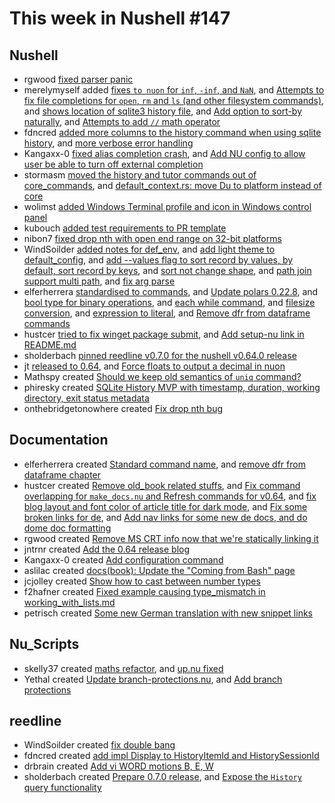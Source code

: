 # This week in Nushell #147

## Nushell

- rgwood [fixed parser panic](https://github.com/nushell/nushell/pull/5820)
- merelymyself added [fixes `to nuon` for `inf`, `-inf`, and `NaN`](https://github.com/nushell/nushell/pull/5818), and [Attempts to fix file completions for `open`, `rm` and `ls` (and other filesystem commands)](https://github.com/nushell/nushell/pull/5805), and [shows location of sqlite3 history file](https://github.com/nushell/nushell/pull/5784), and [Add option to sort-by naturally](https://github.com/nushell/nushell/pull/5774), and [Attempts to add `//` math operator](https://github.com/nushell/nushell/pull/5759)
- fdncred [added more columns to the history command when using sqlite history](https://github.com/nushell/nushell/pull/5817), and [more verbose error handling](https://github.com/nushell/nushell/pull/5765)
- Kangaxx-0 [fixed alias completion crash](https://github.com/nushell/nushell/pull/5814), and [Add NU config to allow user be able to turn off external completion](https://github.com/nushell/nushell/pull/5773)
- stormasm [moved the history and tutor commands out of core_commands](https://github.com/nushell/nushell/pull/5813), and [default_context.rs: move Du to platform instead of core](https://github.com/nushell/nushell/pull/5795)
- wolimst [added Windows Terminal profile and icon in Windows control panel](https://github.com/nushell/nushell/pull/5812)
- kubouch [added test requirements to PR template](https://github.com/nushell/nushell/pull/5809)
- nibon7 [fixed drop nth with open end range on 32-bit platforms](https://github.com/nushell/nushell/pull/5808)
- WindSoilder [added notes for def_env](https://github.com/nushell/nushell/pull/5807), and [add light theme to default_config](https://github.com/nushell/nushell/pull/5804), and [add --values flag to sort record by values, by default, sort record by keys](https://github.com/nushell/nushell/pull/5782), and [sort not change shape](https://github.com/nushell/nushell/pull/5778), and [path join support multi path](https://github.com/nushell/nushell/pull/5775), and [fix arg parse](https://github.com/nushell/nushell/pull/5754)
- elferherrera [standardised to commands](https://github.com/nushell/nushell/pull/5800), and [Update polars 0.22.8](https://github.com/nushell/nushell/pull/5791), and [bool type for binary operations](https://github.com/nushell/nushell/pull/5779), and [each while command](https://github.com/nushell/nushell/pull/5771), and [filesize conversion](https://github.com/nushell/nushell/pull/5770), and [expression to literal](https://github.com/nushell/nushell/pull/5769), and [Remove dfr from dataframe commands](https://github.com/nushell/nushell/pull/5760)
- hustcer [tried to fix winget package submit](https://github.com/nushell/nushell/pull/5790), and [Add setup-nu link in README.md](https://github.com/nushell/nushell/pull/5763)
- sholderbach [pinned reedline v0.7.0 for the nushell v0.64.0 release](https://github.com/nushell/nushell/pull/5781)
- jt [released to 0.64](https://github.com/nushell/nushell/pull/5777), and [Force floats to output a decimal in nuon](https://github.com/nushell/nushell/pull/5768)
- Mathspy created [Should we keep old semantics of `uniq` command?](https://github.com/nushell/nushell/pull/5761)
- phiresky created [SQLite History MVP with timestamp, duration, working directory, exit status metadata](https://github.com/nushell/nushell/pull/5721)
- onthebridgetonowhere created [Fix drop nth bug](https://github.com/nushell/nushell/pull/5312)

## Documentation

- elferherrera created [Standard command name](https://github.com/nushell/nushell.github.io/pull/511), and [remove dfr from dataframe chapter](https://github.com/nushell/nushell.github.io/pull/493)
- hustcer created [Remove old_book related stuffs](https://github.com/nushell/nushell.github.io/pull/508), and [Fix command overlapping for `make_docs.nu` and Refresh commands for v0.64](https://github.com/nushell/nushell.github.io/pull/505), and [fix blog layout and font color of article title for dark mode](https://github.com/nushell/nushell.github.io/pull/504), and [Fix some broken links for de](https://github.com/nushell/nushell.github.io/pull/502), and [Add nav links for some new de docs, and do dome doc formatting](https://github.com/nushell/nushell.github.io/pull/495)
- rgwood created [Remove MS CRT info now that we're statically linking it](https://github.com/nushell/nushell.github.io/pull/506)
- jntrnr created [Add the 0.64 release blog](https://github.com/nushell/nushell.github.io/pull/503)
- Kangaxx-0 created [Add configuration command](https://github.com/nushell/nushell.github.io/pull/501)
- aslilac created [docs(book): Update the "Coming from Bash" page](https://github.com/nushell/nushell.github.io/pull/499)
- jcjolley created [Show how to cast between number types](https://github.com/nushell/nushell.github.io/pull/498)
- f2hafner created [Fixed example causing type_mismatch in working_with_lists.md](https://github.com/nushell/nushell.github.io/pull/497)
- petrisch created [Some new German translation with new snippet links](https://github.com/nushell/nushell.github.io/pull/494)

## Nu_Scripts

- skelly37 created [maths refactor](https://github.com/nushell/nu_scripts/pull/254), and [up.nu fixed](https://github.com/nushell/nu_scripts/pull/252)
- Yethal created [Update branch-protections.nu](https://github.com/nushell/nu_scripts/pull/251), and [Add branch protections](https://github.com/nushell/nu_scripts/pull/250)

## reedline

- WindSoilder created [fix double bang](https://github.com/nushell/reedline/pull/444)
- fdncred created [add impl Display to HistoryItemId and HistorySessionId](https://github.com/nushell/reedline/pull/443)
- drbrain created [Add vi WORD motions B, E, W](https://github.com/nushell/reedline/pull/441)
- sholderbach created [Prepare 0.7.0 release](https://github.com/nushell/reedline/pull/440), and [Expose the `History` query functionality](https://github.com/nushell/reedline/pull/439)
